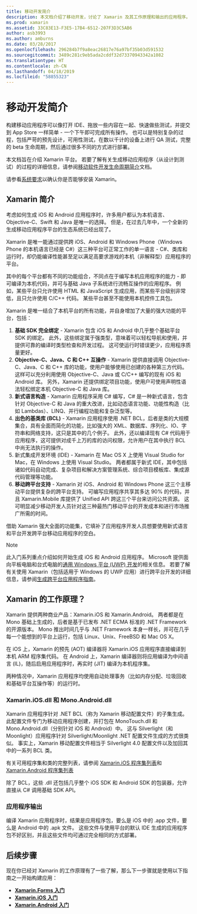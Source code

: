 ```yaml
---
title: 移动开发简介
description: 本文档介绍了移动开发，讨论了 Xamarin 及其工作原理和输出的应用程序。
ms.prod: xamarin
ms.assetid: 33C83E13-F3E5-17B4-6512-207F3D3C5AB6
author: asb3993
ms.author: amburns
ms.date: 03/28/2017
ms.openlocfilehash: 296284b7f9a8eac26817e76a97bf35b03d591532
ms.sourcegitcommit: 3489c281c9eb5ada2cddf32d73370943342a1082
ms.translationtype: HT
ms.contentlocale: zh-CN
ms.lasthandoff: 04/18/2019
ms.locfileid: "58855323"
---
```

# <a name="introduction-to-mobile-development"></a>移动开发简介

构建移动应用程序可以像打开 IDE、拖放一些内容在一起、快速做些测试，并提交到 App Store 一样简单 - 一个下午即可完成所有操作。 也可以是特别复杂的过程，包括严苛的预先设计，可用性测试，在数以千计的设备上进行 QA 测试，完整的 beta 生命周期，然后通过很多不同的方式进行部署。

本文档旨在介绍 Xamarin 平台。 若要了解有关生成移动应用程序（从设计到测试）的过程的详细信息，请参阅[移动软件开发生命周期简介](~/cross-platform/get-started/introduction-to-mobile-sdlc.md)文档。

请参看[系统要求](~/cross-platform/get-started/requirements.md#macos-requirements)以确认你是否能够安装 Xamarin。

## <a name="introduction-to-xamarin"></a>Xamarin 简介

考虑如何生成 iOS 和 Android 应用程序时，许多用户都认为本机语言、Objective-C、Swift 和 Java 是唯一的选择。 但是，在过去几年中，一个全新的生成移动应用程序平台的生态系统已经出现了。

Xamarin 是唯一能通过提供跨 iOS、Android 和 Windows Phone（Windows Phone 的本机语言已经是 C#）这三种平台可正常工作的单一语言 - C#、类库和运行时，却仍能编译性能甚至足以满足高要求游戏的本机（非解释型）应用程序的平台。

其中的每个平台都有不同的功能组合，不同点在于编写本机应用程序的能力 - 即可编译为本机代码，并可与基础 Java 子系统进行流畅互操作的应用程序。 例如，某些平台只允许使用 HTML 和 JavaScript 生成应用，而某些平台级别非常低，且只允许使用 C/C++ 代码。 某些平台甚至不能使用本机控件工具包。

Xamarin 是唯一结合了本机平台的所有功能，并自身增加了大量的强大功能的平台，包括：

1.   **基础 SDK 完全绑定** - Xamarin 包含 iOS 和 Android 中几乎整个基础平台 SDK 的绑定。 此外，这些绑定属于强类型，意味着可以轻松导航和使用，并提供可靠的编译时类型检查和开发过程。 这可使运行时错误更少，应用程序质量更好。
1.   **Objective-C、Java、C 和 C++ 互操作** - Xamarin 提供直接调用 Objective-C、Java、C 和 C++ 库的功能，使用户能够使用已创建的各种第三方代码。 这样可以充分利用使用 Objective-C、Java 或 C/C++ 编写的现有 iOS 和 Android 库。 另外，Xamarin 还提供绑定项目功能，使用户可使用声明性语法轻松绑定本机 Objective-C 和 Java 库。
1.   **新式语言构造** - Xamarin 应用程序采用 C# 编写，C# 是一种新式语言，包含针对 Objective-C 和 Java 的重大改进，比如动态语言功能、功能性构造（比如 Lambdas）、LINQ、并行编程功能和复杂泛型等。
1.   **出色的基类库 (BCL)** - Xamarin 应用程序使用 .NET BCL，后者是类的大规模集合，具有全面而简化的功能，比如强大的 XML、数据库、序列化、IO、字符串和网络支持，这只是其中的几个例子。 此外，还以编译现有 C# 代码用于应用程序，这可提供对成千上万的库的访问权限，允许用户在其中执行 BCL 中尚无法执行的操作。
1.   新式集成开发环境 (IDE) - Xamarin 在 Mac OS X 上使用 Visual Studio for Mac，在 Windows 上使用 Visual Studio。 两者都属于新式 IDE，其中包括诸如代码自动完成、复杂项目和解决方案管理系统、综合项目模板库、集成源代码管理等功能。
1.   **移动跨平台支持** - Xamarin 对 iOS、Android 和 Windows Phone 这三个主移动平台提供复杂的跨平台支持。 可编写应用程序共享其多达 90% 的代码，并且 Xamarin.Mobile 库提供了 Unified API 跨这三个平台来访问公共资源。 这可明显减少移动开发人员针对这三种最热门移动平台的开发成本和进行市场推广所需的时间。

借助 Xamarin 强大全面的功能集，它填补了应用程序开发人员想要使用新式语言和平台开发跨平台移动应用程序的空白。

> [!NOTE]
> 此入门系列重点介绍如何开始生成 iOS 和 Android 应用程序。 Microsoft 提供面向平板电脑和台式电脑的[通用 Windows 平台 (UWP) 开发](https://docs.microsoft.com/windows/uwp/develop/)的相关信息。 若要了解有关使用 Xamarin（包括适用于 Windows 的 UWP 应用）进行跨平台开发的详细信息，请参阅[生成跨平台应用程序指南](~/cross-platform/app-fundamentals/building-cross-platform-applications/index.md)。

## <a name="how-does-xamarin-work"></a>Xamarin 的工作原理？

Xamarin 提供两种商业产品：Xamarin.iOS 和 Xamarin.Android。 两者都是在 Mono 基础上生成的，后者是基于已发布 .NET ECMA 标准的 .NET Framework 的开源版本。 Mono 推出时间几乎与 .NET Framework 本身一样长，并可在几乎每一个能想到的平台上运行，包括 Linux、Unix、FreeBSD 和 Mac OS X。

在 iOS 上，Xamarin 的预先 (AOT) 编译器将 Xamarin.iOS 应用程序直接编译到本机 ARM 程序集代码。 在 Android 上，Xamarin 编译器则将应用编译为中间语言 (IL)，随后启用应用程序时，再实时 (JIT) 编译为本机程序集。

两种情况中，Xamarin 应用程序均使用自动处理事务（比如内存分配、垃圾回收和基础平台互操作等）的运行时。

### <a name="xamariniosdll-and-monoandroiddll"></a>Xamarin.iOS.dll 和 Mono.Android.dll

Xamarin 应用程序针对 .NET BCL（称为 Xamarin 移动配置文件）的子集生成。 此配置文件专门为移动应用程序创建，并打包在 MonoTouch.dll 和 Mono.Android.dll（分别针对 iOS 和 Android）中。 这与 Silverlight（和 Moonlight）应用程序针对 Silverlight/Moonlight .NET 配置文件生成的方式很类似。 事实上，Xamarin 移动配置文件相当于 Silverlight 4.0 配置文件以及加回其中的一系列 BCL 类。

有关可用程序集和类的完整列表，请参阅 [Xamarin.iOS 程序集列表](~/cross-platform/internals/available-assemblies.md?context=xamarin/ios)和 [Xamarin.Android 程序集列表](~/cross-platform/internals/available-assemblies.md?context=xamarin/android)

除了 BCL，这些 .dll 还包括几乎整个 iOS SDK 和 Android SDK 的包装器，允许直接从 C# 调用基础 SDK API。

### <a name="application-output"></a>应用程序输出

编译 Xamarin 应用程序时，结果是应用程序包，要么是 iOS 中的 .app 文件，要么是 Android 中的 .apk 文件。 这些文件与使用平台的默认 IDE 生成的应用程序包不好区别，并且这些文件均可通过完全相同的方式部署。

## <a name="next-steps"></a>后续步骤

现在你已经对 Xamarin 的工作原理有了一些了解，那么下一步骤就是使用以下指南之一开始构建应用：

- [**Xamarin.Forms 入门**](~/get-started/index.yml)
- [**Xamarin.iOS 入门**](~/ios/get-started/hello-ios/index.md)
- [**Xamarin.Android 入门**](~/android/get-started/hello-android/index.md)
